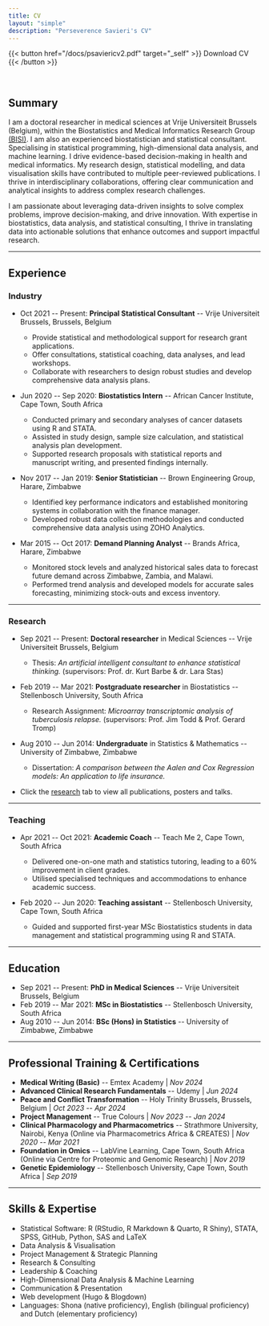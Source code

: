 ```yaml
---
title: CV
layout: "simple"
description: "Perseverence Savieri's CV"
---
```


{{< button href="/docs/psaviericv2.pdf" target="_self" >}}
Download CV
{{< /button >}}

<br>

## Summary

I am a doctoral researcher in medical sciences at Vrije Universiteit Brussels (Belgium), within the Biostatistics and Medical Informatics Research Group [(BISI)](<https://bisi.research.vub.be/>). I am also an experienced biostatistician and statistical consultant. Specialising in statistical programming, high-dimensional data analysis, and machine learning. I drive evidence-based decision-making in health and medical informatics. My research design, statistical modelling, and data visualisation skills have contributed to multiple peer-reviewed publications. I thrive in interdisciplinary collaborations, offering clear communication and analytical insights to address complex research challenges.  
  
I am passionate about leveraging data-driven insights to solve complex problems, improve decision-making, and drive innovation. With expertise in biostatistics, data analysis, and statistical consulting, I thrive in translating data into actionable solutions that enhance outcomes and support impactful research.

---
## Experience

### Industry

-   Oct 2021 -- Present: **Principal Statistical Consultant** -- Vrije Universiteit Brussels, Brussels, Belgium
    -   Provide statistical and methodological support for research grant applications.
    -   Offer consultations, statistical coaching, data analyses, and lead workshops.
    -   Collaborate with researchers to design robust studies and develop comprehensive data analysis plans.  
    
-   Jun 2020 -- Sep 2020: **Biostatistics Intern** -- African Cancer Institute, Cape Town, South Africa
    -   Conducted primary and secondary analyses of cancer datasets using R and STATA.
    -   Assisted in study design, sample size calculation, and statistical analysis plan development.
    -   Supported research proposals with statistical reports and manuscript writing, and presented findings internally.    
    
-   Nov 2017 -- Jan 2019: **Senior Statistician** -- Brown Engineering Group, Harare, Zimbabwe
    -   Identified key performance indicators and established monitoring systems in collaboration with the finance manager.
    -   Developed robust data collection methodologies and conducted comprehensive data analysis using ZOHO Analytics.  
    
-   Mar 2015 -- Oct 2017: **Demand Planning Analyst** -- Brands Africa, Harare, Zimbabwe
    -   Monitored stock levels and analyzed historical sales data to forecast future demand across Zimbabwe, Zambia, and Malawi.
    -   Performed trend analysis and developed models for accurate sales forecasting, minimizing stock-outs and excess inventory.
    
---
### Research
-   Sep 2021 -- Present: **Doctoral researcher** in Medical Sciences -- Vrije Universiteit Brussels, Belgium
    -   Thesis: *An artificial intelligent consultant to enhance statistical thinking.* (supervisors: Prof. dr. Kurt Barbe & dr. Lara Stas)  
    
-   Feb 2019 -- Mar 2021: **Postgraduate researcher** in Biostatistics -- Stellenbosch University, South Africa
    -   Research Assignment: *Microarray transcriptomic analysis of tuberculosis relapse.* (supervisors: Prof. Jim Todd & Prof. Gerard Tromp)  
    
-   Aug 2010 -- Jun 2014: **Undergraduate** in Statistics & Mathematics -- University of Zimbabwe, Zimbabwe
    -   Dissertation: *A comparison between the Aalen and Cox Regression models: An application to life insurance.*
-   Click the [research](/research/) tab to view all publications, posters and talks.

---
### Teaching

-   Apr 2021 -- Oct 2021: **Academic Coach** -- Teach Me 2, Cape Town, South Africa
    -   Delivered one-on-one math and statistics tutoring, leading to a 60% improvement in client grades.
    -   Utilised specialised techniques and accommodations to enhance academic success.  
    
-   Feb 2020 -- Jun 2020: **Teaching assistant** -- Stellenbosch University, Cape Town, South Africa
    -   Guided and supported first-year MSc Biostatistics students in data management and statistical programming using R and STATA.

---
## Education

-   Sep 2021 -- Present: **PhD in Medical Sciences** -- Vrije Universiteit Brussels, Belgium
-   Feb 2019 -- Mar 2021: **MSc in Biostatistics** -- Stellenbosch University, South Africa
-   Aug 2010 -- Jun 2014: **BSc (Hons) in Statistics** -- University of Zimbabwe, Zimbabwe

---
## Professional Training & Certifications

-   **Medical Writing (Basic)** -- Emtex Academy | *Nov 2024*
-   **Advanced Clinical Research Fundamentals** -- Udemy | *Jun 2024*
-   **Peace and Conflict Transformation** -- Holy Trinity Brussels, Brussels, Belgium | *Oct 2023 -- Apr 2024*
-   **Project Management** -- True Colours | *Nov 2023 -- Jan 2024*
-   **Clinical Pharmacology and Pharmacometrics** -- Strathmore University, Nairobi, Kenya (Online via Pharmacometrics Africa & CREATES) | *Nov 2020 -- Mar 2021*
-   **Foundation in Omics** -- LabVine Learning, Cape Town, South Africa (Online via Centre for Proteomic and Genomic Research) | *Nov 2019*
-   **Genetic Epidemiology** -- Stellenbosch University, Cape Town, South Africa | *Sep 2019*

---
## Skills & Expertise

-   Statistical Software: R (RStudio, R Markdown & Quarto, R Shiny), STATA, SPSS, GitHub, Python, SAS and LaTeX
-   Data Analysis & Visualisation
-   Project Management & Strategic Planning
-   Research & Consulting
-   Leadership & Coaching
-   High-Dimensional Data Analysis & Machine Learning
-   Communication & Presentation
-   Web development (Hugo & Blogdown)
-   Languages: Shona (native proficiency), English (bilingual proficiency) and Dutch (elementary proficiency)

